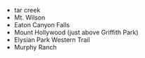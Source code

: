 * tar creek
* Mt. Wilson
* Eaton Canyon Falls
* Mount Hollywood (just above Griffith Park)
* Elysian Park Western Trail
* Murphy Ranch
